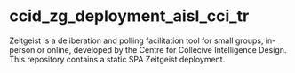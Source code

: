 # ccid_zg_deployment_aisl_cci_tr
Zeitgeist is a deliberation and polling facilitation tool for small groups, in-person or online, developed by the Centre for Collecive Intelligence Design. This repository contains a static SPA Zeitgeist deployment.
